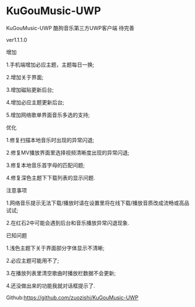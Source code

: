 # KuGouMusic-UWP
KuGouMusic-UWP 
酷狗音乐第三方UWP客户端
待完善

﻿ver1.1.1.0



增加

1.手机端增加必应主题，主题每日一换;

2.增加关于界面;

3.增加磁贴更新后台;

4.增加必应主题更新后台;

5.增加网络歌单界面音乐多选的支持;



优化

1.修复扫描本地音乐时出现的异常闪退;

2.修复MV播放界面里选择视频清晰度出现的异常闪退;

3.修复本地音乐首字母的匹配问题;

4.修复深色主题下下载列表的显示问题.



注意事项

1.网络音乐提示无法下载/播放时请在设置里将在线下载/播放音质改成流畅或高品试试;

2.在红石2中可能会遇到后台和音乐播放异常闪退现象.



已知问题

1.浅色主题下关于界面部分字体显示不清晰;

2.必应主题可能用不了;

3.在播放列表里清空歌曲时播放栏数据不会更新;

4.还没做出来的功能我就对话框提示了.



Github:https://github.com/zuozishi/KuGouMusic-UWP
